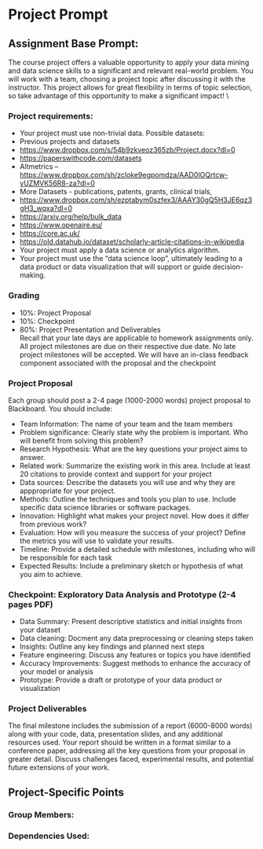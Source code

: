 # Project Prompt
## Assignment Base Prompt:
The course project offers a valuable opportunity to apply your data mining and data science skills
to a significant and relevant real-world problem. You will work with a team, choosing a project
topic after discussing it with the instructor. This project allows for great flexibility in terms of topic
selection, so take advantage of this opportunity to make a significant impact! \
### Project requirements:
- Your project must use non-trivial data. Possible datasets:
- Previous projects and datasets
- https://www.dropbox.com/s/54b9zkveoz365zb/Project.docx?dl=0
- https://paperswithcode.com/datasets
- Altmetrics – https://www.dropbox.com/sh/zcloke9egpomdza/AAD0IOQrtcw-yUZMVK56R8-za?dl=0
- More Datasets - publications, patents, grants, clinical trials,
- https://www.dropbox.com/sh/ezptabym0szfex3/AAAY30gQ5H3JE6qz3gH3_wqxa?dl=0
- https://arxiv.org/help/bulk_data
- https://www.openaire.eu/
- https://core.ac.uk/
- https://old.datahub.io/dataset/scholarly-article-citations-in-wikipedia
- Your project must apply a data science or analytics algorithm.
- Your project must use the “data science loop”, ultimately leading to a data product or data visualization that will support or guide decision-making.

### Grading
- 10%: Project Proposal
- 10%: Checkpoint
- 80%: Project Presentation and Deliverables \
Recall that your late days are applicable to homework assignments only. All project milestones
are due on their respective due date. No late project milestones will be accepted. We will have an
in-class feedback component associated with the proposal and the checkpoint

### Project Proposal
Each group should post a 2-4 page (1000-2000 words) project proposal to Blackboard. You should
include:
- Team Information: The name of your team and the team members
- Problem significance: Clearly state why the problem is important. Who will benefit from solving this problem?
- Research Hypothesis: What are the key questions your project aims to answer.
- Related work: Summarize the existing work in this area. Include at least 20 citations to provide context and support for your project
- Data sources: Describe the datasets you will use and why they are apppropriate for your project.
- Methods: Outline the techniques and tools you plan to use. Include specific data science libraries or software packages.
- Innovation: Highlight what makes your project novel. How does it differ from previous work?
- Evaluation: How will you measure the success of your project? Define the metrics you will use to validate your results.
- Timeline: Provide a detailed schedule with milestones, including who will be responsible for each task
- Expected Results: Include a preliminary sketch or hypothesis of what you aim to achieve.

### Checkpoint: Exploratory Data Analysis and Prototype (2-4 pages PDF)
- Data Summary: Present descriptive statistics and initial insights from your dataset
- Data cleaning: Docment any data preprocessing or cleaning steps taken
- Insights: Outline any key findings and planned next steps
- Feature engineering: Discuss any features or topics you have identified
- Accuracy Improvements: Suggest methods to enhance the accuracy of your model or analysis
- Prototype: Provide a draft or prototype of your data product or visualization

### Project Deliverables
The final milestone includes the submission of a report (6000-8000 words) along with your code,
data, presentation slides, and any additional resources used. Your report should be written in
a format similar to a conference paper, addressing all the key questions from your proposal in
greater detail. Discuss challenges faced, experimental results, and potential future extensions of
your work.

## Project-Specific Points
### Group Members:
### Dependencies Used:
